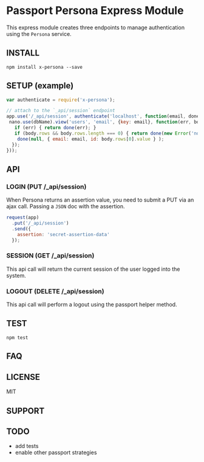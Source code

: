 # Passport Persona Express Module

This express module creates three endpoints to manage authentication
using the `Persona` service.

## INSTALL

`npm install x-persona --save`

## SETUP (example)

``` js
var authenticate = require('x-persona');

// attach to the `_api/session` endpoint
app.use('/_api/session', authenticate('localhost', function(email, done) {
 nano.use(dbName).view('users', 'email', {key: email}, function(err, body) {
   if (err) { return done(err); }
   if (body.rows && body.rows.length === 0) { return done(new Error('not found!')); }
    done(null, { email: email, id: body.rows[0].value } );
  });
}));
```

## API

### LOGIN (PUT /_api/session)

When Persona returns an assertion value, you need to submit a PUT via an ajax call.  Passing a `JSON` doc with the assertion.

``` js
request(app)
  .put('/_api/session')
  .send({ 
    assertion: 'secret-assertion-data'
  });
```

### SESSION (GET /_api/session)

This api call will return the current session of the user logged into the system.

### LOGOUT (DELETE /_api/session)

This api call will perform a logout using the passport helper method.

## TEST

`npm test`

## FAQ

## LICENSE

MIT

## SUPPORT

## TODO

* add tests
* enable other passport strategies


